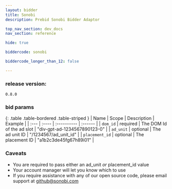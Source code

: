 ```yaml
---
layout: bidder
title: Sonobi
description: Prebid Sonobi Bidder Adaptor

top_nav_section: dev_docs
nav_section: reference

hide: true

biddercode: sonobi

biddercode_longer_than_12: false

---
```




### release version:
`0.8.0`

### bid params

{: .table .table-bordered .table-striped }
| Name | Scope | Description | Example |
| :--- | :---- | :---------- | :------ |
| `dom_id` | required | The DOM Id of the ad slot | "div-gpt-ad-1234567890123-0" |
| `ad_unit` | optional | The ad unit ID | "/1234567/ad_unit_id" |
| `placement_id` | optional | The placement ID | "a1b2c3de45fg67h89i01" |

### Caveats

* You are required to pass either an ad_unit *or* placement_id value
* Your account manager will let you know which to use
* If you require assistance with any of our open source code, please email support at github@sonobi.com

